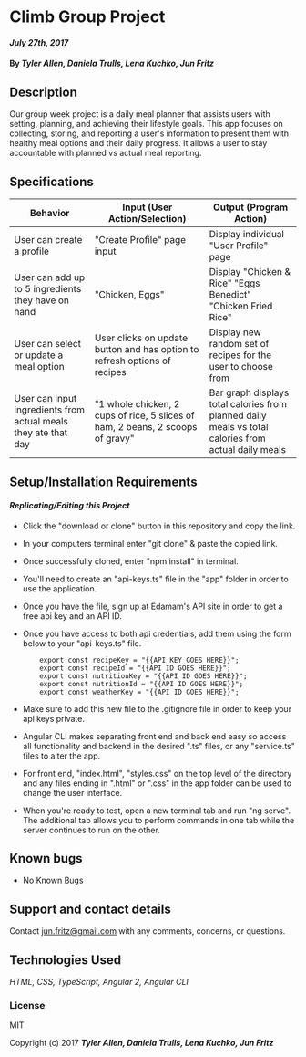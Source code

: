 # Climb Group Project

####  _July 27th, 2017_

#### By _**Tyler Allen, Daniela Trulls, Lena Kuchko, Jun Fritz**_

## Description
Our group week project is a daily meal planner that assists users with setting, planning, and achieving their lifestyle goals.  This app focuses on collecting, storing, and reporting a user's information to present them with healthy meal options and their daily progress.  It allows a user to stay accountable with planned vs actual meal reporting.

## Specifications
 |Behavior| Input (User Action/Selection)| Output (Program Action)|
 |---|---|---|
 | User can create a profile | "Create Profile" page input | Display individual "User Profile" page |
 | User can add up to 5 ingredients they have on hand | "Chicken, Eggs" | Display "Chicken & Rice" "Eggs Benedict" "Chicken Fried Rice"|
 | User can select or update a meal option | User clicks on update button and has option to refresh options of recipes | Display new random set of recipes for the user to choose from |
 | User can input ingredients from actual meals they ate that day | "1 whole chicken, 2 cups of rice, 5 slices of ham, 2 beans, 2 scoops of gravy" | Bar graph displays total calories from planned daily meals vs total calories from actual daily meals |

## Setup/Installation Requirements

#### _**Replicating/Editing this Project**_

* Click the "download or clone" button in this repository and copy the link.
* In your computers terminal enter "git clone" & paste the copied link.
* Once successfully cloned, enter "npm install" in terminal.
* You'll need to create an "api-keys.ts" file in the "app" folder in order to use the application.
* Once you have the file, sign up at Edamam's API site in order to get a free api key and an API ID.
* Once you have access to both api credentials, add them using the form below to your "api-keys.ts" file.

          export const recipeKey = "{{API KEY GOES HERE}}";
          export const recipeId = "{{API ID GOES HERE}}";
          export const nutritionKey = "{{API ID GOES HERE}}";
          export const nutritionId = "{{API ID GOES HERE}}";
          export const weatherKey = "{{API ID GOES HERE}}";

* Make sure to add this new file to the .gitignore file in order to keep your api keys private.
* Angular CLI makes separating front end and back end easy so access all functionality and backend in the desired ".ts" files, or any "service.ts" files to alter the app.
* For front end, "index.html", "styles.css" on the top level of the directory and any files ending in ".html" or ".css" in the app folder can be used to change the user interface.
* When you're ready to test, open a new terminal tab and run "ng serve".  The additional tab allows you to perform commands in one tab while the server continues to run on the other.

## Known bugs

  * No Known Bugs

## Support and contact details

 Contact jun.fritz@gmail.com with any comments, concerns, or questions.

## Technologies Used

 _HTML, CSS, TypeScript, Angular 2, Angular CLI_

### License

 MIT

 Copyright (c) 2017 **_Tyler Allen, Daniela Trulls, Lena Kuchko, Jun Fritz_**

